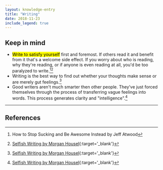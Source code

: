 ```yaml
---
layout: knowledge-entry
title: "Writing"
date: 2018-11-23
include_legend: true
---
```


## Keep in mind 

* <mark>Write to satisfy yourself</mark> first and foremost. If others read it and benefit from it that's a welcome side effect. If you worry about who is reading, why they're reading, or if anyone is even reading at all, you'd be too paralyzed to write.[^1][^2]
* Writing is the best way to find out whether your thoughts make sense or are merely gut feelings.[^2]
* Good writers aren't much smarter then other people. They’ve just forced themselves through the process of transferring vague feelings into words. This process generates clarity and "intelligence".[^2]

---

## References

[^1]: How to Stop Sucking and Be Awesome Instead by Jeff Atwood
[^2]: [Selfish Writing by Morgan Housel](https://www.collaborativefund.com/blog/selfish-writing/){:target='_blank'}
